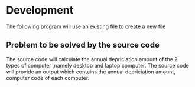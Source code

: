 # Development
The following program will use an existing file to create a new file
## Problem to be solved by the source code
  The source code will calculate the annual depriciation amount of the 2 types of computer ,namely desktop and laptop computer. The source code will provide an output which contains the annual depriciation amount, computer code of each computer.
